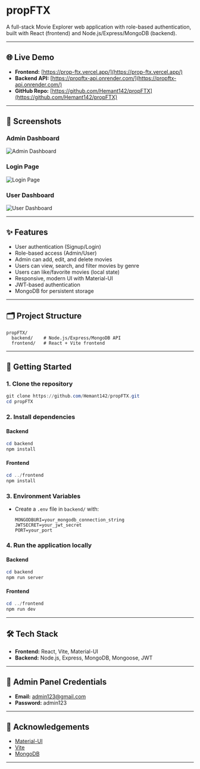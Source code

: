 # propFTX

A full-stack Movie Explorer web application with role-based authentication, built with React (frontend) and Node.js/Express/MongoDB (backend).

---

## 🌐 Live Demo
- **Frontend:** [https://prop-ftx.vercel.app/](https://prop-ftx.vercel.app/)
- **Backend API:** [https://propftx-api.onrender.com/](https://propftx-api.onrender.com/)
- **GitHub Repo:** [https://github.com/Hemant142/propFTX](https://github.com/Hemant142/propFTX)

---

## 📸 Screenshots

### Admin Dashboard
![Admin Dashboard](https://i.postimg.cc/Jhq7qQ3V/Laptop-Admin-Dashboard.png)

### Login Page
![Login Page](https://i.postimg.cc/LXQ9d60x/Laptop-Login.png)

### User Dashboard
![User Dashboard](https://i.postimg.cc/T1yRTMzf/Laptop-User-Dashboard.png)

---

## ✨ Features
- User authentication (Signup/Login)
- Role-based access (Admin/User)
- Admin can add, edit, and delete movies
- Users can view, search, and filter movies by genre
- Users can like/favorite movies (local state)
- Responsive, modern UI with Material-UI
- JWT-based authentication
- MongoDB for persistent storage

---

## 🗂️ Project Structure
```
propFTX/
  backend/    # Node.js/Express/MongoDB API
  frontend/   # React + Vite frontend
```

---

## 🚀 Getting Started

### 1. Clone the repository
```powershell
git clone https://github.com/Hemant142/propFTX.git
cd propFTX
```

### 2. Install dependencies
#### Backend
```powershell
cd backend
npm install
```
#### Frontend
```powershell
cd ../frontend
npm install
```

### 3. Environment Variables
- Create a `.env` file in `backend/` with:
  ```env
  MONGODBURI=your_mongodb_connection_string
  JWTSECRET=your_jwt_secret
  PORT=your_port
  ```

### 4. Run the application locally
#### Backend
```powershell
cd backend
npm run server
```
#### Frontend
```powershell
cd ../frontend
npm run dev
```

---

## 🛠️ Tech Stack
- **Frontend:** React, Vite, Material-UI
- **Backend:** Node.js, Express, MongoDB, Mongoose, JWT

---

## 🔑 Admin Panel Credentials
- **Email:** admin123@gmail.com
- **Password:** admin123

---

## 🙏 Acknowledgements
- [Material-UI](https://mui.com/)
- [Vite](https://vitejs.dev/)
- [MongoDB](https://www.mongodb.com/)

---
